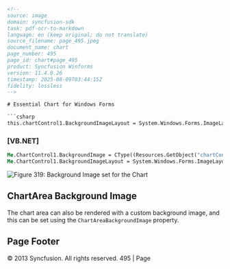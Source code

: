 ```html
<!-- 
source: image
domain: syncfusion-sdk
task: pdf-ocr-to-markdown
language: en (keep original; do not translate)
source_filename: page_495.jpeg
document_name: chart
page_number: 495
page_id: chart#page_495
product: Syncfusion Winforms
version: 11.4.0.26
timestamp: 2025-08-09T03:44:15Z
fidelity: lossless
-->

# Essential Chart for Windows Forms

```csharp
this.chartControl1.BackgroundImageLayout = System.Windows.Forms.ImageLayout.Stretch;
```

### [VB.NET]

```vb
Me.ChartControl1.BackgroundImage = CType((Resources.GetObject("chartControl1.BackgroundImage")), System.Drawing.Image)
Me.ChartControl1.BackgroundImageLayout = System.Windows.Forms.ImageLayout.Stretch
```

![Figure 319: Background Image set for the Chart](image.jpg)

## ChartArea Background Image

The chart area can also be rendered with a custom background image, and this can be set using the `ChartAreaBackgroundImage` property.

## Page Footer
© 2013 Syncfusion. All rights reserved. 495 | Page

<!-- tags: [chart, windows forms, background image, layout settings, custom background image, ChartAreaBackgroundImage] keywords: [chart control, windows forms, Syncfusion, background image layout, VB.NET code, C# code, temperature chart, customization, design time properties] -->
```
